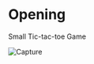 # Opening
Small Tic-tac-toe Game

![Capture](https://user-images.githubusercontent.com/44733558/82981254-82425800-9fe3-11ea-95fb-e826e71276e3.PNG)
